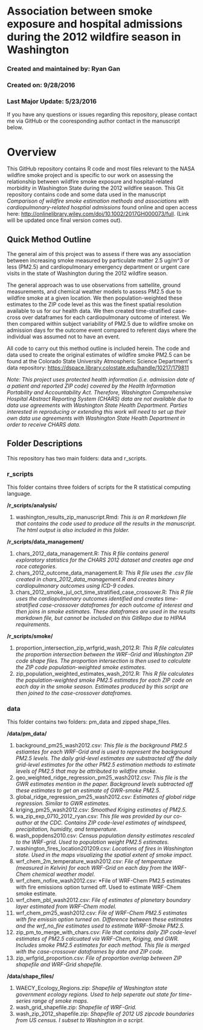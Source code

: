# Association between smoke exposure and hospital admissions during the 2012 wildfire season in Washington
### Created and maintained by: Ryan Gan
### Created on: 9/28/2016
### Last Major Update: 5/23/2016

If you have any questions or issues regarding this repository, please contact me via GitHub or the cooresponding author contact in the manuscript below. 

# Overview

This GitHub repository contains R code and most files relevant to the NASA wildfire smoke project and is specific to our work on assessing the relationship between wildfire smoke exposure and hospital-related morbidity in Washington State during the 2012 wildfire season. This Git repository contains code and some data used in the manuscript *Comparison of wildfire smoke estimation methods and associations with cardiopulmonary-related hosptial admissions* found online and open access here: http://onlinelibrary.wiley.com/doi/10.1002/2017GH000073/full. (Link will be updated once final version comes out).

## Quick Method Outline

The general aim of this project was to assess if there was any association between increasing smoke measured by particulate matter 2.5 ug/m^3 or less (PM2.5) and cardiopulmonary emergency department or urgent care visits in the state of Washington during the 2012 wildfire season. 

The general approach was to use observations from sattellite, ground measurements, and chemical weather models to assess PM2.5 due to wildfire smoke at a given location. We then population-weighted these estimates to the ZIP code level as this was the finest spatial resolution available to us for our health data. We then created time-stratified case-cross over dataframes for each cardiopulmonary outcome of interest. We then compared within subject variability of PM2.5 due to wildfire smoke on admission days for the outcome event compared to referent days where the individual was assumed not to have an event. 

All code to carry out this method outline is included herein. The code and data used to create the original estimates of wildfire smoke PM2.5 can be found at the Colorado State University Atmospheric Science Department's data repository: https://dspace.library.colostate.edu/handle/10217/179811

*Note: This project uses protected health information (i.e. admission date of a patient and reported ZIP code) covered by the Health Information Portability and Accountability Act. Therefore, Washington Comprehensive Hospital Abstract Reporting System (CHARS) data are not available due to data use agreements with Washington State Health Department. Parties interested in reproducing or extending this work will need to set up their own data use agreements with Washington State Health Department in order to receive CHARS data.*

## Folder Descriptions

This repository has two main folders: data and r_scripts. 

### r_scripts 

This folder contains three folders of scripts for the R statistical computing language. 

**/r_scripts/analysis/**
1. washington_results_zip_manuscript.Rmd: *This is an R markdown file that contains the code used to produce all the results in the manuscript. The html output is also included in this folder.*

**/r_scripts/data_management/**
1. chars_2012_data_management.R: *This R file contains general exploratory statistics for the CHARS 2012 dataset and creates age and race categories*.
2. chars_2012_outcome_data_management.R: *This R file uses the .csv file created in chars_2012_data_management.R and creates binary cardiopulmonary outcomes using ICD-9 codes.*
3. chars_2012_smoke_jul_oct_time_stratified_case_crossover.R: *This R file uses the cardiopulmonary outcomes identified and creates time-stratified case-crossover dataframes for each outcome of interest and then joins in smoke estimates. These dataframes are used in the results markdown file, but cannot be included on this GitRepo due to HIPAA requirements.*

**/r_scripts/smoke/**
1. proportion_intersection_zip_wrfgrid_wash_2012.R: *This R file calculates the proportion intersection between the WRF-Grid and Washington ZIP code shape files. The proportion intersection is then used to calculate the ZIP code population-weighted smoke estimates.*
2. zip_population_weighted_estimates_wash_2012.R: *This R file calculates the population-weighted smoke PM2.5 estimates for each ZIP code on each day in the smoke season. Estimates produced by this script are then joined to the case-crossover dataframes.*
 
### data

This folder contains two folders: pm_data and zipped shape_files.

**/data/pm_data/**
1. background_pm25_wash2012.csv: *This file is the background PM2.5 estiamtes for each WRF-Grid and is used to represent the background PM2.5 levels. The daily grid-level estimates are substracted off the daily grid-level estimates for the other PM2.5 estimation methods to estimate levels of PM2.5 that may be attributed to wildfire smoke.*
2. geo_weighted_ridge_regression_pm25_wash2012.csv: *This file is the GWR estimates mention in the paper. Background levels subtracted off these estimates to get an estimate of GWR-smoke PM2.5*.
3. global_ridge_regression_pm25_wash2012.csv: *Estimates of global ridge regression. Similar to GWR estimates.*
4. kriging_pm25_wash2012.csv: *Smoothed Kriging estimates of PM2.5.*
5. wa_zip_exp_0710_2012_ryan.csv: *This file was provided by our co-author at the CDC. Contains ZIP code-level estimates of windspeed, precipitation, humidity, and temperature.*
6. wash_popdens2010.csv: *Census population density estimates rescaled to the WRF-grid. Used to population weight PM2.5 estimates.*
7. washington_fires_location201209.csv: *Locations of fires in Washington state. Used in the maps visualizing the spatial extent of smoke impact.*
8. wrf_chem_2m_temperature_wash2012.csv: *File of temperature (measured in Kelvin) for each WRF-Grid on each day from the WRF-Chem chemical weather model.*
9. wrf_chem_nofire_wash2012.csv: *File of WRF-Chem PM2.5 estimates with fire emissions option turned off. Used to estimate WRF-Chem smoke estimate. 
10. wrf_chem_pbl_wash2012.csv: *File of estimates of planetary boundary layer estimated from WRF-Chem model.*
11. wrf_chem_pm25_wash2012.csv: *File of WRF-Chem PM2.5 estimates with fire emissin option turned on. Difference between these estimates and the wrf_no_fire estimates used to estimate WRF-Smoke PM2.5.*
12. zip_pm_to_merge_with_chars.csv: *File that contains daily ZIP code-level estimates of PM2.5 calcuated via WRF-Chem, Kriging, and GWR. Includes smoke PM2.5 estimates for each method. This file is merged with the case-crossover dataframes by date and ZIP code.*
13. zip_wrfgrid_proportion.csv: *File of proportion overlap between ZIP shapefile and WRF-Grid shapefile.*

**/data/shape_files/**
1. WAECY_Ecology_Regions.zip: *Shapefile of Washington state government ecology regions. Used to help seperate out state for time-series range of smoke maps.*
2. wash_grid_shapefile.zip: *Shapefile of WRF-Grid.*
3. wash_zip_2012_shapefile.zip: *Shapefile of 2012 US zipcode boundaries from US census. I subset to Washington in a script.*

